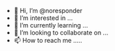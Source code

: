 - 👋 Hi, I’m @noresponder
- 👀 I’m interested in ...
- 🌱 I’m currently learning ...
- 💞️ I’m looking to collaborate on ...
- 📫 How to reach me .....
<!---
noresponder/noresponder is a ✨ special ✨ repository because its `README.md` (this file) appears on your GitHub profile.
You can click the Preview link to take a look at your changes.
--->
